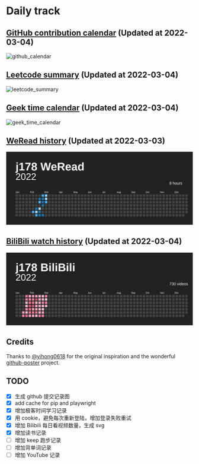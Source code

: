 # Daily track

## [GitHub contribution calendar](https://github.com/j178) (Updated at 2022-03-04)
![github_calendar](https://s2.loli.net/2022/03/04/GMEUzixjWCkg3yL.png)

## [Leetcode summary](https://leetcode-cn.com/u/j178) (Updated at 2022-03-04)
![leetcode_summary](https://s2.loli.net/2022/03/04/3Lh8nd5J4H1UKBI.png)

## [Geek time calendar](https://time.geekbang.org/) (Updated at 2022-03-04)
![geek_time_calendar](https://s2.loli.net/2022/03/04/a5Xx8fq6y9osv4S.png)

## [WeRead history](https://weread.qq.com) (Updated at 2022-03-03)
![weread_history](./data/weread_history.svg)

## [BiliBili watch history](https://bilibili.com) (Updated at 2022-03-04)
![bilibili_history](./data/bilibili_history.svg)


## Credits
Thanks to [@yihong0618](https://github.com/yihong0618) for the original inspiration and the wonderful [github-poster](https://github.com/yihong0618/GitHubPoster) project.


## TODO
- [x] 生成 github 提交记录图
- [x] add cache for pip and playwright
- [x] 增加极客时间学习记录
- [x] 用 cookie，避免每次重新登陆，增加登录失败重试
- [x] 增加 Bilibili 每日看视频数量，生成 svg
- [x] 增加读书记录
- [ ] 增加 keep 跑步记录
- [ ] 增加背单词记录
- [ ] 增加 YouTube 记录
